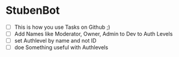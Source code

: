 # StubenBot


- [ ] This is how you use Tasks on Github ;)
- [ ] Add Names like Moderator, Owner, Admin to Dev to Auth Levels
- [ ] set Authlevel by name and not ID
- [ ] doe Something useful with Authlevels